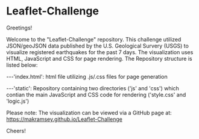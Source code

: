 # Leaflet-Challenge

Greetings!

Welcome to the "Leaflet-Challenge" repository. This challenge utilized JSON/geoJSON data published by the U.S. Geological Survery (USGS) to visualize registered earthquakes for the past 7 days. The visualization uses HTML, JavaScript and CSS for page rendering. The Repository structure is listed below:

---'index.html': html file utilizing .js/.css files for page generation

---'static': Repository containing two directories ('js' and 'css') which contian the main JavaScript and CSS code for rendering ('style.css' and 'logic.js')

Please note: The visualization can be viewed via a GitHub page at: https://makramsey.github.io/Leaflet-Challenge

Cheers!
